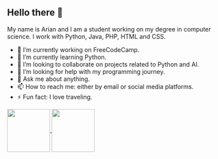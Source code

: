 ## Hello there 👋

My name is Arian and I am a student working on my degree in computer science. I work with Python, Java, PHP, HTML and CSS. 

- 🔭 I’m currently working on FreeCodeCamp.
- 🌱 I’m currently learning Python.
- 👯 I’m looking to collaborate on projects related to Python and AI.
- 🤔 I’m looking for help with my programming journey.
- 💬 Ask me about anything.
- 📫 How to reach me: either by email or social media platforms.
- ⚡ Fun fact: I love traveling.


<a href="https://github.com/ariandk/convoychat">
  <img height=100 align="center" src="https://github-readme-stats.vercel.app/api/top-langs?username=ariandk&layout=compact&langs_count=8&card_width=320" />
</a>
<a href="https://github.com/ariandk/github-readme-stats">
  <img height=100 align="center" src="https://github-readme-stats.vercel.app/api?username=ariandk" />
</a>
<!--
**ArianDK/ArianDK** is a ✨ _special_ ✨ repository because its `README.md` (this file) appears on your GitHub profile.

